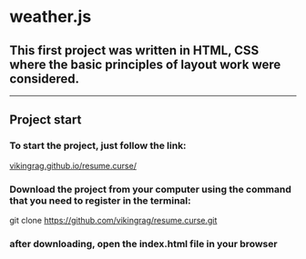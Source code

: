# **weather.js**

## This first project was written in **HTML, CSS** where the basic principles of layout work were considered.
___

## Project start

### To start the project, just follow the link:
[vikingrag.github.io/resume.curse/](vikingrag.github.io/resume.curse/)

### Download the project from your computer using the command that you need to register in the terminal:
git clone https://github.com/vikingrag/resume.curse.git
### after downloading, open the **index.html** file in your browser
